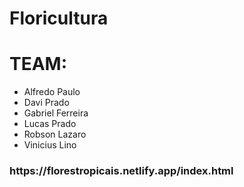 # Floricultura
<h1> TEAM: </h1>
<ul>
  <li>Alfredo Paulo
  <li>Davi Prado 
  <li>Gabriel Ferreira 
  <li>Lucas Prado 
  <li>Robson Lazaro 
  <li>Vinicius Lino
 
</ul>
<h3> https://florestropicais.netlify.app/index.html </h3>
